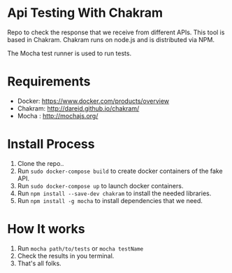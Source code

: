 # Api Testing With Chakram
Repo to check the response that we receive from different APIs.
This tool is based in Chakram. Chakram runs on node.js and is distributed via NPM. 
 
The Mocha test runner is used to run tests.
 
# Requirements
 * Docker:  https://www.docker.com/products/overview
 * Chakram: http://dareid.github.io/chakram/
 * Mocha  : http://mochajs.org/

# Install Process
 1. Clone the repo..
 2. Run `sudo docker-compose build` to create docker containers of the fake API.
 3. Run `sudo docker-compose up` to launch docker containers.
 4. Run `npm install --save-dev chakram` to install the needed libraries.
 5. Run `npm install -g mocha` to install dependencies that we need.

# How It works
 1. Run `mocha path/to/tests` or `mocha testName`
 2. Check the results in you terminal.
 3. That's all folks.